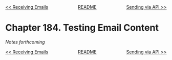 <div>
<div style='float: left'><a href='ch183-receiving-emails.md'>&lt;&lt; Receiving Emails</a></div>
<div style='float: right'><a href='ch185-sending-via-api.md'>Sending via API &gt;&gt;</a></div>
<div style='float: inline-auto;text-align:center'><a href='README.md'>README</a></div>
<div style="clear: both"></div>
</div>

# Chapter 184. Testing Email Content

*Notes forthcoming*

<div>
<div style='float: left'><a href='ch183-receiving-emails.md'>&lt;&lt; Receiving Emails</a></div>
<div style='float: right'><a href='ch185-sending-via-api.md'>Sending via API &gt;&gt;</a></div>
<div style='float: inline-auto;text-align:center'><a href='README.md'>README</a></div>
<div style="clear: both"></div>
</div>